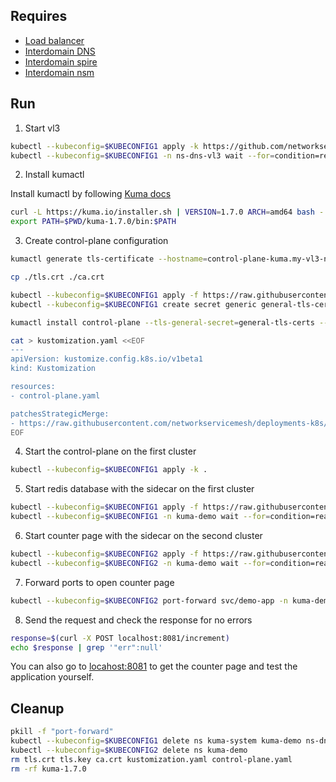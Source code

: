 ## Requires

- [Load balancer](../loadbalancer)
- [Interdomain DNS](../dns)
- [Interdomain spire](../spire)
- [Interdomain nsm](../nsm)

## Run
1. Start vl3
```bash
kubectl --kubeconfig=$KUBECONFIG1 apply -k https://github.com/networkservicemesh/deployments-k8s/examples/interdomain/nsm_kuma_universal_vl3/vl3-dns?ref=a1998011e284d3ef5c51178b3e39491302af07fb
kubectl --kubeconfig=$KUBECONFIG1 -n ns-dns-vl3 wait --for=condition=ready --timeout=5m pod -l app=vl3-ipam
```

2. Install kumactl

Install kumactl by following [Kuma docs](https://kuma.io/docs/1.7.x/installation/kubernetes/)
```bash
curl -L https://kuma.io/installer.sh | VERSION=1.7.0 ARCH=amd64 bash -
export PATH=$PWD/kuma-1.7.0/bin:$PATH
```

3. Create control-plane configuration
```bash
kumactl generate tls-certificate --hostname=control-plane-kuma.my-vl3-network --hostname=kuma-control-plane.kuma-system.svc --type=server --key-file=./tls.key --cert-file=./tls.crt
```
```bash
cp ./tls.crt ./ca.crt
```
```bash
kubectl --kubeconfig=$KUBECONFIG1 apply -f https://raw.githubusercontent.com/networkservicemesh/deployments-k8s/a1998011e284d3ef5c51178b3e39491302af07fb/examples/interdomain/nsm_kuma_universal_vl3/namespace.yaml
kubectl --kubeconfig=$KUBECONFIG1 create secret generic general-tls-certs --namespace=kuma-system --from-file=./tls.key --from-file=./tls.crt --from-file=./ca.crt
```
```bash
kumactl install control-plane --tls-general-secret=general-tls-certs --tls-general-ca-bundle=$(cat ./ca.crt | base64) > control-plane.yaml
```
```bash
cat > kustomization.yaml <<EOF
---
apiVersion: kustomize.config.k8s.io/v1beta1
kind: Kustomization

resources:
- control-plane.yaml

patchesStrategicMerge:
- https://raw.githubusercontent.com/networkservicemesh/deployments-k8s/a1998011e284d3ef5c51178b3e39491302af07fb/examples/interdomain/nsm_kuma_universal_vl3/patch-control-plane.yaml
EOF
```

4. Start the control-plane on the first cluster
```bash
kubectl --kubeconfig=$KUBECONFIG1 apply -k .
```

5. Start redis database with the sidecar on the first cluster
```bash
kubectl --kubeconfig=$KUBECONFIG1 apply -f https://raw.githubusercontent.com/networkservicemesh/deployments-k8s/a1998011e284d3ef5c51178b3e39491302af07fb/examples/interdomain/nsm_kuma_universal_vl3/demo-redis.yaml
kubectl --kubeconfig=$KUBECONFIG1 -n kuma-demo wait --for=condition=ready --timeout=5m pod -l app=redis
```

6. Start counter page with the sidecar on the second cluster
```bash
kubectl --kubeconfig=$KUBECONFIG2 apply -f https://raw.githubusercontent.com/networkservicemesh/deployments-k8s/a1998011e284d3ef5c51178b3e39491302af07fb/examples/interdomain/nsm_kuma_universal_vl3/demo-app.yaml
kubectl --kubeconfig=$KUBECONFIG2 -n kuma-demo wait --for=condition=ready --timeout=5m pod -l app=demo-app
```

7. Forward ports to open counter page
```bash
kubectl --kubeconfig=$KUBECONFIG2 port-forward svc/demo-app -n kuma-demo 8081:5000 &
```

8. Send the request and check the response for no errors
```bash
response=$(curl -X POST localhost:8081/increment)
echo $response | grep '"err":null'
```

You can also go to [locahost:8081](https://localhost:8081) to get the counter page and test the application yourself.

## Cleanup
```bash
pkill -f "port-forward"
kubectl --kubeconfig=$KUBECONFIG1 delete ns kuma-system kuma-demo ns-dns-vl3
kubectl --kubeconfig=$KUBECONFIG2 delete ns kuma-demo
rm tls.crt tls.key ca.crt kustomization.yaml control-plane.yaml
rm -rf kuma-1.7.0
```
